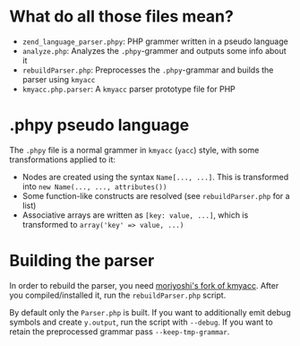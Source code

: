 What do all those files mean?
=============================

 * `zend_language_parser.phpy`: PHP grammer written in a pseudo language
 * `analyze.php`:               Analyzes the `.phpy`-grammer and outputs some info about it
 * `rebuildParser.php`:         Preprocesses the `.phpy`-grammar and builds the parser using `kmyacc`
 * `kmyacc.php.parser`:         A `kmyacc` parser prototype file for PHP

.phpy pseudo language
=====================

The `.phpy` file is a normal grammer in `kmyacc` (`yacc`) style, with some transformations
applied to it:

 * Nodes are created using the syntax `Name[..., ...]`. This is transformed into
   `new Name(..., ..., attributes())`
 * Some function-like constructs are resolved (see `rebuildParser.php` for a list)
 * Associative arrays are written as `[key: value, ...]`, which is transformed to
   `array('key' => value, ...)`

Building the parser
===================

In order to rebuild the parser, you need [moriyoshi's fork of kmyacc](https://github.com/moriyoshi/kmyacc-forked).
After you compiled/installed it, run the `rebuildParser.php` script.

By default only the `Parser.php` is built. If you want to additionally emit debug symbols and create `y.output`, run the
script with `--debug`. If you want to retain the preprocessed grammar pass `--keep-tmp-grammar`.
